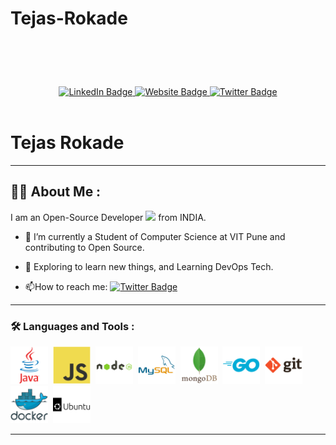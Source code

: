 # Tejas-Rokade
<div id="header" align="center">
  <h1>
 <img src="https://media.giphy.com/media/sO2cxg14iOifAWXsjQ/giphy.gif" alt="" width="100"/>
  </h1>
  <div id="badges">
  <a href="https://twitter.com/RokadeBharat">
    <img src="https://img.shields.io/badge/LinkedIn-informational?style=for-the-badge&logo=linkedin&logoColor=white" alt="LinkedIn Badge"/>
  </a>
    <a href="https://github.com/Tejas3103">
    <img src="https://img.shields.io/badge/Portfolio-blueviolet?style=for-the-badge&logo=firefoxbrowser&logoColor=white" alt="Website Badge"/>
  </a>
  <a href="https://twitter.com/RokadeBharat">
    <img src="https://img.shields.io/badge/Twitter-blue?style=for-the-badge&logo=twitter&logoColor=white" alt="Twitter Badge"/>
  </a>
</div>
  <img src="https://komarev.com/ghpvc/?username=debasishbsws&style=flat-square&color=blue" alt=""/>
  
</div>

# Tejas Rokade

---

## :technologist: About Me :
I am an Open-Source Developer <img src="https://media.giphy.com/media/WUlplcMpOCEmTGBtBW/giphy.gif" width="30"> from INDIA.
- :telescope: I’m currently a Student of Computer Science at VIT Pune and contributing to Open Source.

- :seedling: Exploring to learn new things, and Learning DevOps Tech.

- :mailbox:How to reach me: [![Twitter Badge](https://img.shields.io/badge/Twitter-blue?style=flat&logo=twitter&logoColor=white)](https://twitter.com/RokadeBharat)

---

### :hammer_and_wrench: Languages and Tools :
<div>
  <img src="https://github.com/devicons/devicon/blob/master/icons/java/java-original-wordmark.svg" title="Java" alt="Java" width="60" height="60"/>&nbsp;
  <img src="https://github.com/devicons/devicon/blob/master/icons/javascript/javascript-original.svg" title="JavaScript" alt="JavaScript" width="60" height="60"/>&nbsp;
  <img src="https://github.com/devicons/devicon/blob/master/icons/nodejs/nodejs-original-wordmark.svg" title="NodeJS" alt="NodeJS" width="60" height="60"/>&nbsp;
  <img src="https://github.com/devicons/devicon/blob/master/icons/mysql/mysql-original-wordmark.svg" title="MySQL"  alt="MySQL" width="60" height="60"/>&nbsp;
  <img src="https://github.com/devicons/devicon/blob/master/icons/mongodb/mongodb-original-wordmark.svg" title="MongoDB" alt="MongoDB" width="60" height="60"/>&nbsp;
  <img src="https://github.com/devicons/devicon/blob/master/icons/go/go-original-wordmark.svg" title="GoLang" alt="GoLang" width="60" height="60"/>&nbsp;
  <img src="https://github.com/devicons/devicon/blob/master/icons/git/git-original-wordmark.svg" title="Git" alt="Git" width="60" height="60"/>&nbsp;
  <img src="https://github.com/devicons/devicon/blob/master/icons/docker/docker-original-wordmark.svg" title="Docker" alt="Dcoker" width="60" height="60"/>&nbsp;
  <img src="https://github.com/devicons/devicon/blob/master/icons/ubuntu/ubuntu-plain-wordmark.svg" title="Ubuntu" alt="Ubuntu" width="60" height="60"/>&nbsp;
  

</div>

---


